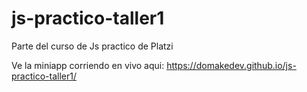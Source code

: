 # js-practico-taller1
 Parte del curso de Js practico de Platzi

Ve la miniapp corriendo en vivo aqui: https://domakedev.github.io/js-practico-taller1/
